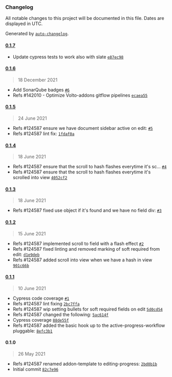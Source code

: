 ### Changelog

All notable changes to this project will be documented in this file. Dates are displayed in UTC.

Generated by [`auto-changelog`](https://github.com/CookPete/auto-changelog).

#### [0.1.7](https://github.com/eea/volto-editing-progress/compare/0.1.6...0.1.7)

- Update cypress tests to work also with slate [`e87ec98`](https://github.com/eea/volto-editing-progress/commit/e87ec982b008938aa9ebf2059a1167adb54ee924)

#### [0.1.6](https://github.com/eea/volto-editing-progress/compare/0.1.5...0.1.6)

> 18 December 2021

- Add SonarQube badges [`#6`](https://github.com/eea/volto-editing-progress/pull/6)
- Refs #142010 - Optimize Volto-addons gitflow pipelines [`ecaea55`](https://github.com/eea/volto-editing-progress/commit/ecaea55e1987fdcf4228075fa05414f71922ba0c)

#### [0.1.5](https://github.com/eea/volto-editing-progress/compare/0.1.4...0.1.5)

> 24 June 2021

- Refs #124587 ensure we have document sidebar active on edit: [`#5`](https://github.com/eea/volto-editing-progress/pull/5)
- Refs #124587 lint fix: [`1fdaf0a`](https://github.com/eea/volto-editing-progress/commit/1fdaf0a2b7d003bc4c153b33f3d42dc02ed0359b)

#### [0.1.4](https://github.com/eea/volto-editing-progress/compare/0.1.3...0.1.4)

> 18 June 2021

- Refs #124587 ensure that the scroll to hash flashes everytime it's sc… [`#4`](https://github.com/eea/volto-editing-progress/pull/4)
- Refs #124587 ensure that the scroll to hash flashes everytime it's scrolled into view [`4052cf2`](https://github.com/eea/volto-editing-progress/commit/4052cf212e74690ca5f43adf79b679aef2167358)

#### [0.1.3](https://github.com/eea/volto-editing-progress/compare/0.1.2...0.1.3)

> 18 June 2021

- Refs #124587 fixed use object if it's found and we have no field div: [`#3`](https://github.com/eea/volto-editing-progress/pull/3)

#### [0.1.2](https://github.com/eea/volto-editing-progress/compare/0.1.1...0.1.2)

> 15 June 2021

- Refs #124587 implemented scroll to  field with a flash effect [`#2`](https://github.com/eea/volto-editing-progress/pull/2)
- Refs #124587 fixed linting and removed marking of soft required from edit: [`d1e9deb`](https://github.com/eea/volto-editing-progress/commit/d1e9debedb5ca0d0b78570e188ed0df81211588f)
- Refs #124587 added scroll into view when we have a hash in view [`901c66b`](https://github.com/eea/volto-editing-progress/commit/901c66bd90f8050a6664ca85770de6b709d48d29)

#### [0.1.1](https://github.com/eea/volto-editing-progress/compare/0.1.0...0.1.1)

> 10 June 2021

- Cypress code coverage [`#1`](https://github.com/eea/volto-editing-progress/pull/1)
- Refs #124587 lint fixing [`2bc7ffa`](https://github.com/eea/volto-editing-progress/commit/2bc7ffa48535a1f032bfbfa242f0d0f9c09ad9b2)
- Refs #124587 wip setting bullets for soft required fields on edit [`5d0cd54`](https://github.com/eea/volto-editing-progress/commit/5d0cd54200117bda9b2fb9bb1ec56f270b6d3c33)
- Refs #124587 changed the following: [`5ac614f`](https://github.com/eea/volto-editing-progress/commit/5ac614f89fd9bef5775052f5ec1a171256235d1e)
- Cypress coverage [`88de55f`](https://github.com/eea/volto-editing-progress/commit/88de55fc070dc902cec92d2511d0748d5ce32d1f)
- Refs #124587 added the basic hook up to the active-progress-workflow pluggable: [`8efc3b1`](https://github.com/eea/volto-editing-progress/commit/8efc3b1973a31a59af7ba528abb418516c324ede)

#### 0.1.0

> 26 May 2021

- Refs #124587 renamed addon-template to editing-progress: [`2bd0b1b`](https://github.com/eea/volto-editing-progress/commit/2bd0b1b61398131bbdc12c01f9d47ed5b74862bf)
- Initial commit [`82c7e96`](https://github.com/eea/volto-editing-progress/commit/82c7e96c4b63a9a164c0dbae0908fceb52c213d6)
